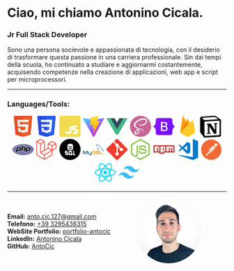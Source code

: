 # Ciao, mi chiamo Antonino Cicala.
### Jr Full Stack Developer

Sono una persona socievole e appassionata di tecnologia, con il desiderio di trasformare questa passione in una carriera professionale. Sin dai tempi della scuola, ho continuato a studiare e aggiornarmi costantemente, acquisendo competenze nella creazione di applicazioni, web app e script per microprocessori.

---

### Languages/Tools:
<p align="center">
  <img src="./img/skills/html.svg" alt="HTML" width="50" height="50"/>
  <img src="./img/skills/css.svg" alt="CSS" width="50" height="50"/>
  <img src="./img/skills/javascript.svg" alt="JavaScript" width="50" height="50"/>
  <img src="./img/skills/vite.svg" alt="vite" width="50" height="50"/>
  <img src="./img/skills/vue.svg" alt="vue" width="50" height="50"/>
  <img src="./img/skills/sass.svg" alt="Sass" width="50" height="50"/>
  <img src="./img/skills/bootstrap.svg" alt="Bootstrap" width="50" height="50"/>
  <img src="./img/skills/firebase.svg" alt="firebase" width="50" height="50"/>
  <img src="./img/skills/notion.svg" alt="notion" width="50" height="50"/>
  <img src="./img/skills/php.svg" alt="php" width="50" height="50"/>
  <img src="./img/skills/laravel.svg" alt="laravel" width="50" height="50"/>
  <img src="./img/skills/sql.svg" alt="sql" width="50" height="50"/>
  <img src="./img/skills/mysql.svg" alt="mysql" width="50" height="50"/>
  <img src="./img/skills/git.svg" alt="Git" width="50" height="50"/>
  <img src="./img/skills/node.svg" alt="node" width="50" height="50"/>
  <img src="./img/skills/npm.svg" alt="npm" width="50" height="50"/>
  <img src="./img/skills/vscode.svg" alt="vscode" width="50" height="50"/>
  <img src="./img/skills/postman.svg" alt="postman" width="50" height="50"/>
  <img src="./img/skills/react.svg" alt="React" width="50" height="50"/>
  <img src="./img/skills/tailwind.svg" alt="Node.js" width="50" height="50"/>
</p>

---

<div style="display: flex; align-items: center;">
    <div style="flex-grow: 1;">
        <strong>Email:</strong> <a href="mailto:anto.cic.127@gmail.com">anto.cic.127@gmail.com</a> <br>
        <strong>Telefono:</strong> <a href="tel:+39 3295436315">+39 3295436315</a><br>
        <strong>WebSite Portfolio:</strong> <a href="https://portfolio-antocic.netlify.app/">portfolio-antocic</a> <br>
        <strong>LinkedIn:</strong> <a href="https://www.linkedin.com/in/Antonino-Cicala">Antonino Cicala</a> <br>
        <strong>GitHub:</strong> <a href="https://github.com/AntoCic">AntoCic</a>
    </div>
    <div style="flex-grow: 1;">
        <img src="./img/foto_profilo.png" alt="Antonino Cicala" width="150" height="150" style="border-radius:50%;" />
    </div>
</div>

